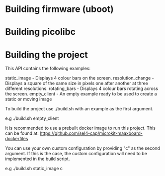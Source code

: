# Building firmware (uboot)

# Building picolibc

# Building the project

This API contains the following examples:

static_image - Displays 4 colour bars on the screen.
resolution_change - Displays a square of the same size in pixels one after another at three different resolutions.
rotating_bars - Displays 4 colour bars rotating across the screen.
empty_client - An empty example ready to be used to create a static or moving image

To build the project use ./build.sh with an example as the first argument.

e.g ./build.sh empty_client

It is recommended to use a prebuilt docker image to run this project. This can be found at: https://github.com/sel4-cap/microkit-maaxboard-dockerfiles

You can use your own custom configuration by providing "c" as the second argument. If this is the case, the custom configuration will need to be implemented in the build script.

e.g ./build.sh static_image c
